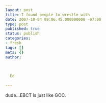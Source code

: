 ```yaml
---
layout: post
title: I found people to wrestle with
date: 2007-10-04 09:06:45.000000000 -07:00
type: post
published: true
status: publish
categories:
- fresh
tags: []
meta: {}
author:
  
  
  
  Ed
  
---
```

<p>dude...EBCT is just like GOC.</p>
